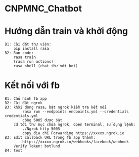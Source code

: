 # CNPMNC_Chatbot
# Hướng dẫn train và khởi động
    B1: Cài đặt thư viện:
        pip install rasa
    B2: Run code:
        rasa train
        (rasa run actions)
        rasa shell (chat thử với bot)
# Kết nối với fb
    B1: Cấu hình fb app
    B2: Cài đặt ngrok
    B3: khởi động rasa, bật ngrok kiểm tra kết nối
            rasa run --endpoints endpoints.yml --credentials credentials.yml
            cổng 5005 được bật
        cd tới thư mục chứa ngrok, open terminal, sử dụng lệnh:
            ./Ngrok http 5005
            copy địa chỉ Forwarding https://xxxxx.ngrok.io
    B3: Edit callback URL trong fb app thành:
            https://xxxxx.ngrok.io/webhooks/facebook/webhook
        Verify Token: botTund
    B4: test
